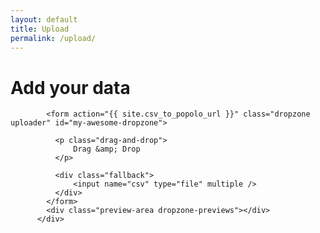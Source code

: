 ```yaml
---
layout: default
title: Upload
permalink: /upload/
---
```

<div class="container"> <div class="page-header">
        <h1>Add your data</h1>
    </div>
    <div class="upload-area">

            <form action="{{ site.csv_to_popolo_url }}" class="dropzone uploader" id="my-awesome-dropzone">

              <p class="drag-and-drop">
                  Drag &amp; Drop
              </p>

              <div class="fallback">
                  <input name="csv" type="file" multiple />
              </div>
            </form>
            <div class="preview-area dropzone-previews"></div>
          </div>

</div>


